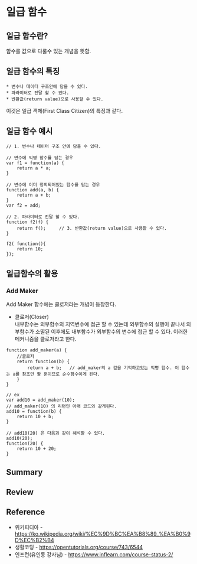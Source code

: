 # 일급 함수

## 일급 함수란?
함수를 값으로 다룰수 있는 개념을 뜻함.

## 일급 함수의 특징
    * 변수나 데이터 구조안에 담을 수 있다.
    * 파라미터로 전달 할 수 있다.
    * 반환값(return value)으로 사용할 수 있다.
이것은 일급 객체(First Class Citizen)의 특징과 같다.

## 일급 함수 예시
```JS
// 1. 변수나 데이터 구조 안에 담을 수 있다.

// 변수에 익명 함수를 담는 경우
var f1 = function(a) {
    return a * a;
}

// 변수에 이미 정의되어있는 함수를 담는 경우
function add(a, b) {
    return a + b;
}
var f2 = add; 

// 2. 파라미터로 전달 할 수 있다.
function f2(f) {
    return f();     // 3. 반환값(return value)으로 사용할 수 있다.
}

f2( function(){
    return 10;
});

```
## 일급함수의 활용
### Add Maker
Add Maker 함수에는 클로저라는 개념이 등장한다.<br/>
* 클로저(Closer) <br/>
내부함수는 외부함수의 지역변수에 접근 할 수 있는데 외부함수의 실행이 끝나서 외부함수가 소멸된 이후에도 내부함수가 외부함수의 변수에 접근 할 수 있다. 이러한 메커니즘을 클로저라고 한다. 
```JS
function add_maker(a) {
    //클로저 
    return function(b) {
        return a + b;   // add_maker의 a 값을 기억하고있는 익명 함수. 이 함수는 a를 참조만 할 뿐이므로 순수함수이게 된다.
    }
}

// ex
var add10 = add_maker(10);
// add_maker(10) 의 리턴인 아래 코드와 같게된다.
add10 = function(b) {
    return 10 + b;
}

// add10(20) 은 다음과 같이 해석할 수 있다.
add10(20);
function(20) {
    return 10 + 20;
}
```


## Summary

## Review

## Reference
* 위키피디아 - https://ko.wikipedia.org/wiki/%EC%9D%BC%EA%B8%89_%EA%B0%9D%EC%B2%B4
* 생활코딩 - https://opentutorials.org/course/743/6544
* 인프런(유인동 강사님) - https://www.inflearn.com/course-status-2/
